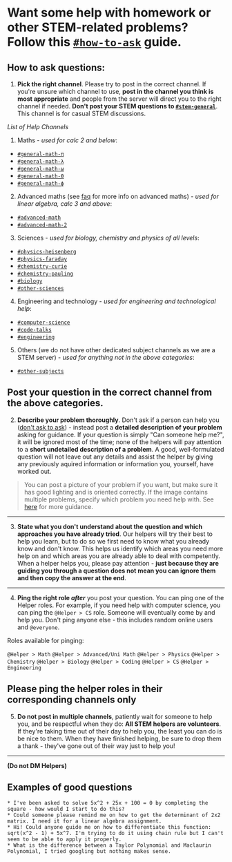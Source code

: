 # Want some help with homework or other STEM-related problems? Follow this [`#how-to-ask`](https://discord.com/channels/493173110799859713/625027300920000542) guide.

## How to ask questions:

1. **Pick the right channel**. Please try to post in the correct channel. If you're unsure which channel to use, **post in the channel you think is most appropriate** and people from the server will direct you to the right channel if needed. **Don't post your STEM questions to [`#stem-general`](https://discord.com/channels/493173110799859713/687238115114614906)**. This channel is for casual STEM discussions.

_List of Help Channels_
1. Maths - *used for calc 2 and below*:
  - [`#general-math-π`](https://discord.com/channels/493173110799859713/754860723321962628)
  - [`#general-math-λ`](https://discord.com/channels/493173110799859713/704944645712642098)
  - [`#general-math-ω`](https://discord.com/channels/493173110799859713/536995777981972491)
  - [`#general-math-θ`](https://discord.com/channels/493173110799859713/641351235215294486)
  - [`#general-math-ϕ`](https://discord.com/channels/493173110799859713/641351291343208448)
2. Advanced maths (see [faq](https://github.com/stem-discord/public/blob/main/faq.md) for more info on advanced maths) - *used for linear algebra, calc 3 and above*:
  - [`#advanced-math`](https://discord.com/channels/493173110799859713/641441793459748874)
  - [`#advanced-math-2`](https://discord.com/channels/493173110799859713/774406401534722068)
3. Sciences - *used for biology, chemistry and physics of all levels*:
  - [`#physics-heisenberg`](https://discord.com/channels/493173110799859713/536995799859724309)
  - [`#physics-faraday`](https://discord.com/channels/493173110799859713/627265780056195083)
  - [`#chemistry-curie`](https://discord.com/channels/493173110799859713/536995822982922270)
  - [`#chemistry-pauling`](https://discord.com/channels/493173110799859713/768908785640144986)
  - [`#biology`](https://discord.com/channels/493173110799859713/597092974882455562)
  - [`#other-sciences`](https://discord.com/channels/493173110799859713/597073353936994305)
4. Engineering and technology - *used for engineering and technological help*:
  - [`#computer-science`](https://discord.com/channels/493173110799859713/536996271349694489)
  - [`#code-talks`](https://discord.com/channels/493173110799859713/641351624115355689)
  - [`#engineering`](https://discord.com/channels/493173110799859713/628050013435592704)
5. Others (we do not have other dedicated subject channels as we are a STEM server) - *used for anything not in the above categories*:
  - [`#other-subjects`](https://discord.com/channels/493173110799859713/627265726243405844)
  
**Post your question in the correct channel** from the above categories.
------
2. **Describe your problem thoroughly**. Don't ask if a person can help you ([don't ask to ask](https://dontasktoask.com/)) - instead post a **detailed description of your problem** asking for guidance. If your question is simply "Can someone help me?", it will be ignored most of the time; none of the helpers will pay attention to a **short undetailed description of a problem**. A good, well-formulated question will not leave out any details and assist the helper by giving any previously aquired information or information you, yourself, have worked out.

> You can post a picture of your problem if you want, but make sure it has good lighting and is oriented correctly. If the image contains multiple problems, specify which problem you need help with. See [here](https://sol.gfxile.net/dontask.html) for more guidance.
------
3. **State what you don't understand about the question and which approaches you have already tried**. Our helpers will try their best to help you learn, but to do so we first need to know what you already know and don't know. This helps us identify which areas you need more help on and which areas you are already able to deal with competently. When a helper helps you, please pay attention - **just because they are guiding you through a question does not mean you can ignore them and then copy the answer at the end**.
------
4. **Ping the right role *after*** you post your question. You can ping one of the Helper roles. For example, if you need help with computer science, you can ping the `@Helper > CS` role. Someone will eventually come by and help you. Don't ping anyone else - this includes random online users and `@everyone`.


Roles available for pinging:

`@Helper > Math`
`@Helper > Advanced/Uni Math`
`@Helper > Physics`
`@Helper > Chemistry`
`@Helper > Biology`
`@Helper > Coding`
`@Helper > CS`
`@Helper > Engineering`

**Please ping the helper roles in their corresponding channels only**
------
5. **Do not post in multiple channels**, patiently wait for someone to help you, and be respectful when they do: **All STEM helpers are volunteers**. If they're taking time out of their day to help you, the least you can do is be nice to them. When they have finished helping, be sure to drop them a thank - they've gone out of their way just to help you!
------
**(Do not DM Helpers)**

## Examples of good questions

```
* I've been asked to solve 5x^2 + 25x + 100 = 0 by completing the square - how would I start to do this?
* Could someone please remind me on how to get the determinant of 2x2 matrix. I need it for a linear algebra assignment.
* Hi! Could anyone guide me on how to differentiate this function: sqrt(x^2 - 1) + 5x^7. I'm trying to do it using chain rule but I can't seem to be able to apply it properly.
* What is the difference between a Taylor Polynomial and Maclaurin Polynomial, I tried googling but nothing makes sense.
```
